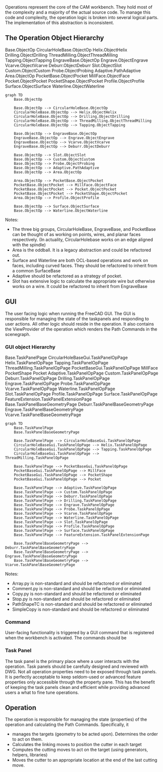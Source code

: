 

Operations represent the core of the CAM workbench.  They hold most of the complexity and a majority of the actual source code.  To manage this code and complexity, the operation logic is broken into several logical parts.  The implementation of this abstraction is inconsistent.

## The Operation Object Hierarchy

Base.ObjectOp
	CircularHoleBase.ObjectOp
		Helix.ObjectHelix
		Drilling.ObjectDrilling
		ThreadMilling.ObjectThreadMilling
		Tapping.ObjectTapping
	EngraveBase.ObjectOp
		Engrave.ObjectEngrave
		Vcarve.ObjectVcarve
		Deburr.ObjectDeburr
	Slot.ObjectSlot
    Custom.ObjectCustom
    Probe.ObjectProbing
	Adaptive.PathAdaptive
	Area.ObjectOp
        PocketBase.ObjectPocket
            MillFace.ObjectFace
            Pocket.ObjectPocket
            PocketShape.ObjectPocket
        Profile.ObjectProfile
    Surface.ObjectSurface
    Waterline.ObjectWaterline


```mermaid
graph TD
    Base.ObjectOp

    Base.ObjectOp --> CircularHoleBase.ObjectOp
    CircularHoleBase.ObjectOp --> Helix.ObjectHelix
    CircularHoleBase.ObjectOp --> Drilling.ObjectDrilling
    CircularHoleBase.ObjectOp --> ThreadMilling.ObjectThreadMilling
    CircularHoleBase.ObjectOp --> Tapping.ObjectTapping

    Base.ObjectOp --> EngraveBase.ObjectOp
    EngraveBase.ObjectOp --> Engrave.ObjectEngrave
    EngraveBase.ObjectOp --> Vcarve.ObjectVcarve
    EngraveBase.ObjectOp --> Deburr.ObjectDeburr

    Base.ObjectOp --> Slot.ObjectSlot
    Base.ObjectOp --> Custom.ObjectCustom
    Base.ObjectOp --> Probe.ObjectProbing
    Base.ObjectOp --> Adaptive.PathAdaptive
    Base.ObjectOp --> Area.ObjectOp

    Area.ObjectOp --> PocketBase.ObjectPocket
    PocketBase.ObjectPocket --> MillFace.ObjectFace
    PocketBase.ObjectPocket --> Pocket.ObjectPocket
    PocketBase.ObjectPocket --> PocketShape.ObjectPocket
    Area.ObjectOp --> Profile.ObjectProfile

    Base.ObjectOp --> Surface.ObjectSurface
    Base.ObjectOp --> Waterline.ObjectWaterline
```

Notes:
- The three big groups, CircularHoleBase, EngraveBase, and PocketBase can be thought of as working on points, wires, and planar faces respectively.  (In actuality, CircularHolebase works on an edge aligned with the spindle)
- Area is the oddball. It is a legacy abstraction and could be refactored out.
- Surface and Waterline are both OCL-based operations and work on faces, including curved faces.  They should be refactored to inherit from a common SurfaceBase
- Adaptive should be refactored as a strategy of pocket.
- Slot has extensive logic to calculate the appropriate wire but otherwise
  works on a wire.  It could be refactored to inherit from EngraveBase

## GUI
The user facing logic when running the FreeCAD GUI.  The GUI is responsible for managing the state of the taskpanels and responding to user actions.
All other logic should reside in the operation.  It also contains the ViewProvider of the operation which renders the Path Commands in the scenegraph.

### GUI object Hierarchy
Base.TaskPanelPage
    CircularHoleBaseGui.TaskPanelOpPage
        Helix.TaskPanelOpPage
        Tapping.TaskPanelOpPage
        ThreadMilling.TaskPanelOpPage
    PocketBaseGui.TaskPanelOpPage
        MillFace
        PocketShape
        Pocket
    Adaptive.TaskPanelOpPage
    Custom.TaskPanelOpPage
    Deburr.TaskPanelOpPage
    Drilling.TaskPanelOpPage
    Engrave.TaskPanelOpPage
    Probe.TaskPanelOpPage
    Vcarve.TaskPanelOpPage
    Waterline.TaskPanelOpPage
    Slot.TaskPanelOpPage
    Profile.TaskPanelOpPage
    Surface.TaskPanelOpPage
    FeatureExtension.TaskPanelExtensionPage
Base.TaskPanelBaseGeometryPage
    Deburr.TaskPanelBaseGeometryPage
    Engrave.TaskPanelBaseGeometryPage
    Vcarve.TaskPanelBaseGeometryPage




```mermaid
graph TD
    Base.TaskPanelPage
    Base.TaskPanelBaseGeometryPage

    Base.TaskPanelPage --> CircularHoleBaseGui.TaskPanelOpPage
    CircularHoleBaseGui.TaskPanelOpPage --> Helix.TaskPanelOpPage
    CircularHoleBaseGui.TaskPanelOpPage --> Tapping.TaskPanelOpPage
    CircularHoleBaseGui.TaskPanelOpPage --> ThreadMilling.TaskPanelOpPage

    Base.TaskPanelPage --> PocketBaseGui.TaskPanelOpPage
    PocketBaseGui.TaskPanelOpPage --> MillFace
    PocketBaseGui.TaskPanelOpPage --> PocketShape
    PocketBaseGui.TaskPanelOpPage --> Pocket

    Base.TaskPanelPage --> Adaptive.TaskPanelOpPage
    Base.TaskPanelPage --> Custom.TaskPanelOpPage
    Base.TaskPanelPage --> Deburr.TaskPanelOpPage
    Base.TaskPanelPage --> Drilling.TaskPanelOpPage
    Base.TaskPanelPage --> Engrave.TaskPanelOpPage
    Base.TaskPanelPage --> Probe.TaskPanelOpPage
    Base.TaskPanelPage --> Vcarve.TaskPanelOpPage
    Base.TaskPanelPage --> Waterline.TaskPanelOpPage
    Base.TaskPanelPage --> Slot.TaskPanelOpPage
    Base.TaskPanelPage --> Profile.TaskPanelOpPage
    Base.TaskPanelPage --> Surface.TaskPanelOpPage
    Base.TaskPanelPage --> FeatureExtension.TaskPanelExtensionPage

    Base.TaskPanelBaseGeometryPage --> Deburr.TaskPanelBaseGeometryPage
    Base.TaskPanelBaseGeometryPage --> Engrave.TaskPanelBaseGeometryPage
    Base.TaskPanelBaseGeometryPage --> Vcarve.TaskPanelBaseGeometryPage
```

Notes: 
 - Array.py is non-standard and should be refactored or eliminated
 - Comment.py is non-standard and should be refactored or eliminated
 - Copy.py is non-standard and should be refactored or eliminated
 - Stop.py is non-standard and should be refactored or eliminated
 - PathShapeTC is non-standard and should be refactored or eliminated
 - SimpleCopy is non-standard and should be refactored or eliminated


### Command
User-facing functionality is triggered by a GUI command that is registered when the workbench is activated.  The commands should be 

### Task Panel
The task panel is the primary place where a user interacts with the operation.
Task panels should be carefully designed and reviewed with DWG.
Not all operation properties need to be exposed through task panels.  It is perfectly acceptable to keep seldom-used or advanced feature properties only accessible through the property pane.
This has the benefit of keeping the task panels clean and efficient while providing advanced users a what to fine tune operations.


## Operation
The operation is responsible for managing the state (properties) of the operation and calculating the Path Commands. Specifically,
it 

- manages the targets (geometry to be acted upon). Determines the order to act
  on them.
- Calculates the linking moves to position the cutter in each target
- Computes the cutting moves to act on the target (using generators, helpers,
  libraries)
- Moves the cutter to an appropriate location at the end of the last cutting
  move.








